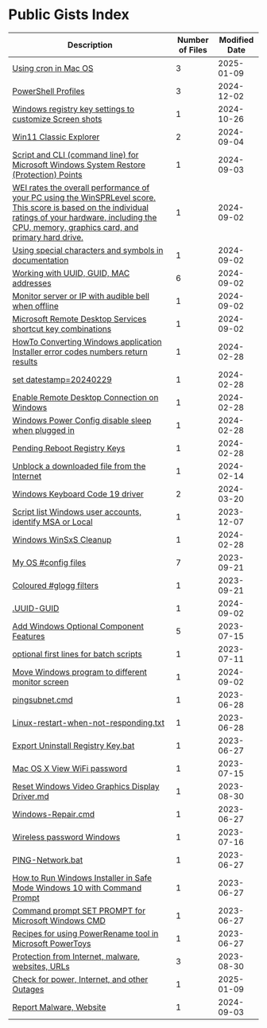 # Public Gists Index
| Description | Number of Files | Modified Date |
|-------------|-----------------| ------------- |
| [Using cron in Mac OS](https://gist.github.com/9b6e2e8e2527bb9fddb4aecdd5162f5e) | 3 | 2025-01-09 |
| [PowerShell Profiles](https://gist.github.com/fced1b2b5b522642871421349d701e0d) | 3 | 2024-12-02 |
| [Windows registry key settings to customize Screen shots](https://gist.github.com/a4c747ac58ec82189487e84c3990c0a0) | 1 | 2024-10-26 |
| [Win11 Classic Explorer](https://gist.github.com/a774b41901ca0f6a9a10028e9ec9ef1b) | 2 | 2024-09-04 |
| [Script and CLI (command line) for Microsoft Windows System Restore (Protection) Points](https://gist.github.com/33142ebf325205aab5cb6b799b8bf050) | 1 | 2024-09-03 |
| [WEI rates the overall performance of your PC using the WinSPRLevel score. This score is based on the individual ratings of your hardware, including the CPU, memory, graphics card, and primary hard drive.](https://gist.github.com/98465b45056aa13a4d95fc327e46e3c9) | 1 | 2024-09-02 |
| [Using special characters and symbols in documentation](https://gist.github.com/0fecd89deeb78a40eb8a251780492704) | 1 | 2024-09-02 |
| [Working with UUID, GUID, MAC addresses](https://gist.github.com/6f60ca5c38169d262e155fb10ccc3062) | 6 | 2024-09-02 |
| [Monitor server or IP with audible bell when offline](https://gist.github.com/66bb06c4ca3b0b9ae38042044766c1e7) | 1 | 2024-09-02 |
| [Microsoft Remote Desktop Services shortcut key combinations](https://gist.github.com/731401953fd12ad8e955482b0ca06689) | 1 | 2024-09-02 |
| [HowTo Converting Windows application Installer error codes numbers return results](https://gist.github.com/6766a8cbea30e00771affcd435d7960f) | 1 | 2024-02-28 |
| [set datestamp=20240229](https://gist.github.com/bde8827ea8d5910e909bb5bbfe41cdce) | 1 | 2024-02-28 |
| [Enable Remote Desktop Connection on Windows](https://gist.github.com/89b2c2d24c9372152db9c66ec3393c58) | 1 | 2024-02-28 |
| [Windows Power Config disable sleep when plugged in](https://gist.github.com/c15b8499610318c97cb96d6602bda9a5) | 1 | 2024-02-28 |
| [Pending Reboot Registry Keys](https://gist.github.com/d76954f4525edfa54a37452fd8b10ece) | 1 | 2024-02-28 |
| [Unblock a downloaded file from the Internet](https://gist.github.com/f940421d28b087476d63ce49fd966399) | 1 | 2024-02-14 |
| [Windows Keyboard Code 19 driver](https://gist.github.com/a08ecfa460753bec8788967ee38c511d) | 2 | 2024-03-20 |
| [Script list Windows user accounts, identify MSA or Local](https://gist.github.com/cff7bb1719b98278b5499affcf7af6ee) | 1 | 2023-12-07 |
| [Windows WinSxS Cleanup](https://gist.github.com/2150686ff833e1f6cd00bc4345aa869b) | 1 | 2024-02-28 |
| [My OS #config files](https://gist.github.com/e4928b7679f33e79831726901b08f610) | 7 | 2023-09-21 |
| [Coloured #glogg filters](https://gist.github.com/d18ed126659eba7f30d55cf0f5b8fdfa) | 1 | 2023-09-21 |
| [.UUID-GUID](https://gist.github.com/1c493c45cfdf0f7f2360f92e3d1128b1) | 1 | 2024-09-02 |
| [Add Windows Optional Component Features](https://gist.github.com/949e46e5bfcc84223edd645ffd35928f) | 5 | 2023-07-15 |
| [optional first lines for batch scripts](https://gist.github.com/ff19c0625ec1e393bdb3fbbf597810cc) | 1 | 2023-07-11 |
| [Move Windows program to different monitor screen](https://gist.github.com/4df4076f171c81c113eb96f50b23b633) | 1 | 2024-09-02 |
| [pingsubnet.cmd](https://gist.github.com/e67e8fba9e0926433c84348af96b83fc) | 1 | 2023-06-28 |
| [Linux-restart-when-not-responding.txt](https://gist.github.com/a08ee0040e36586ffa577673e10d4ef0) | 1 | 2023-06-28 |
| [Export Uninstall Registry Key.bat](https://gist.github.com/9c4369f3b2d5473ef9e2ab382c7e0ad8) | 1 | 2023-06-27 |
| [Mac OS X View WiFi password](https://gist.github.com/f0c99e24c08119b5d308f5a9829cabda) | 1 | 2023-07-15 |
| [Reset Windows Video Graphics Display Driver.md](https://gist.github.com/7c6e9bb2cdf4ecc2db1afa1c012c73ee) | 1 | 2023-08-30 |
| [Windows-Repair.cmd](https://gist.github.com/4f0a1e704e26fa3302a1fa6d98d68df9) | 1 | 2023-06-27 |
| [Wireless password Windows](https://gist.github.com/a6121492c3e4b2ccc9bca42c6cd59f8e) | 1 | 2023-07-16 |
| [PING-Network.bat](https://gist.github.com/19b19fd74f5b864115183091c4ff5ecd) | 1 | 2023-06-27 |
| [How to Run Windows Installer in Safe Mode Windows 10 with Command Prompt](https://gist.github.com/159f5cb6c4cb19c84f7ac2408054d89a) | 1 | 2023-06-27 |
| [Command prompt SET PROMPT for Microsoft Windows CMD](https://gist.github.com/e4d673bf61573b8d6ea1bc50a71003cd) | 1 | 2023-06-27 |
| [Recipes for using PowerRename tool in Microsoft PowerToys](https://gist.github.com/d64569b29a491a22270628eaec8899a0) | 1 | 2023-06-27 |
| [Protection from Internet, malware, websites, URLs](https://gist.github.com/e7d98081f6e30e8a373b439c75ef0266) | 3 | 2023-08-30 |
| [Check for power, Internet, and other Outages](https://gist.github.com/2bcb84a82cb000fca5dcf001a7f81cd4) | 1 | 2025-01-09 |
| [Report Malware, Website](https://gist.github.com/9a82f5404196137fb8a88d3f49bf4499) | 1 | 2024-09-03 |
